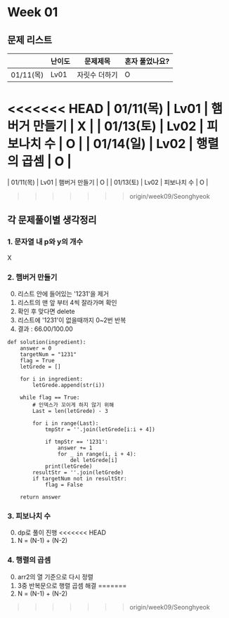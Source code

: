 # Week 01

## 문제 리스트

|          | 난이도  | 문제제목    | 혼자 풀었나요? |
|----------|------|---------|----------|
| 01/11(목) | Lv01 | 자릿수 더하기 | O        |
<<<<<<< HEAD
| 01/11(목) | Lv01 | 햄버거 만들기 | X        |
| 01/13(토) | Lv02 | 피보나치 수  | O        |
| 01/14(일) | Lv02 | 행렬의 곱셈  | O        |
=======
| 01/11(목) | Lv01 | 햄버거 만들기 | O        |
| 01/13(토) | Lv02 | 피보나치 수  | O        |
>>>>>>> origin/week09/Seonghyeok




## 각 문제풀이별 생각정리
### 1. 문자열 내 p와 y의 개수
X

### 2. 햄버거 만들기
0. 리스트 안에 들어있는 '1231'을 제거
1. 리스트의 맨 앞 부터 4씩 잘라가며 확인
2. 확인 후 맞다면 delete 
3. 리스트에 '1231'이 없을때까지 0~2번 반복
4. 결과 : 66.00/100.00
```angular2html
def solution(ingredient):
    answer = 0
    targetNum = "1231"
    flag = True
    letGrede = []
    
    for i in ingredient:
        letGrede.append(str(i))

    while flag == True:
        # 인덱스가 꼬이게 하지 않기 위해 
        Last = len(letGrede) - 3

        for i in range(Last):
            tmpStr = ''.join(letGrede[i:i + 4])

            if tmpStr == '1231':
                answer += 1
                for _ in range(i, i + 4):
                    del letGrede[i]
            print(letGrede)
        resultStr = ''.join(letGrede)
        if targetNum not in resultStr:
            flag = False

    return answer

```

### 3. 피보나치 수
0. dp로 풀이 진행
<<<<<<< HEAD
1. N = (N-1) + (N-2)


### 4. 행렬의 곱셈
0. arr2의 열 기준으로 다시 정렬
1. 3중 반복문으로 행렬 곱셈 해결
=======
1. N = (N-1) + (N-2)
>>>>>>> origin/week09/Seonghyeok
